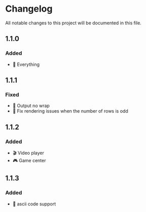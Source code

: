 # Changelog

All notable changes to this project will be documented in this file.

## 1.1.0

### Added

- 🎉 Everything

## 1.1.1

### Fixed

- 🍵 Output no wrap
- 🔧 Fix rendering issues when the number of rows is odd

## 1.1.2

### Added

- 🎬 Video player
- 🎮 Game center

## 1.1.3

### Added

- 🎉 ascii code support
